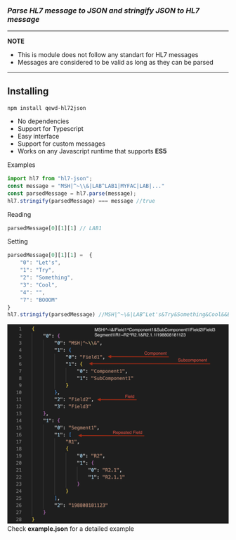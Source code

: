 ### _Parse **HL7** message to **JSON** and stringify **JSON** to **HL7** message_

---
**NOTE**

- This is module does not follow any standart for HL7 messages
- Messages are considered to be valid as long as they can be parsed
---
## Installing
    npm install qewd-hl72json



- No dependencies
- Support for Typescript
- Easy interface
- Support for custom messages
- Works on any Javascript runtime that supports **ES5**

Examples
````js
import hl7 from "hl7-json";
const message = "MSH|^~\\&|LAB^LAB1|MYFAC|LAB|..."
const parsedMessage = hl7.parse(message);
hl7.stringify(parsedMessage) === message //true
````
Reading
````js
parsedMessage[0][1][1] // LAB1
````
Setting
````js
parsedMessage[0][1][1] =  {
    "0": "Let's",
    "1": "Try",
    "2": "Something",
    "3": "Cool",
    "4": "",
    "7": "BOOOM"
}
hl7.stringify(parsedMessage) //MSH|^~\&|LAB^Let's&Try&Something&Cool&&BOOOM|MYFAC|LAB...
````
![Alt text](./src/examples/example.png?raw=true "Example.png")
Check **example.json** for a detailed example

